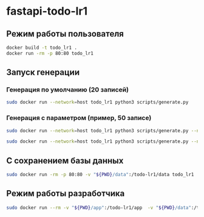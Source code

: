 # fastapi-todo-lr1
## Режим работы пользователя

```bash 
docker build -t todo_lr1 .
docker run -rm -p 80:80 todo_lr1
```

## Запуск генерации
### Генерация по умолчанию (20 записей)
```bash
sudo docker run --network=host todo_lr1 python3 scripts/generate.py 
```
### Генерация с параметром (пример, 50 записе)
```bash
sudo docker run --network=host todo_lr1 python3 scripts/generate.py --number <num>

sudo docker run --network=host todo_lr1 python3 scripts/generate.py --number 50
```

## С сохранением базы данных
```bash
sudo docker run -rm -p 80:80 -v "${PWD}/data":/todo-lr1/data todo_lr1
```

## Режим работы разработчика

```bash 
sudo docker run --rm -v "${PWD}/app":/todo-lr1/app  -v "${PWD}/data":/todo-lr1/data  -p 80:80 todo_lr1
```

